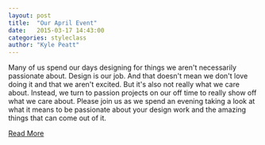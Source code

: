 ```yaml
---
layout: post
title:  "Our April Event"
date:   2015-03-17 14:43:00
categories: styleclass
author: "Kyle Peatt"
---
```


Many of us spend our days designing for things we aren't necessarily passionate about. Design is our job. And that doesn't mean we don't love doing it and that we aren't excited. But it's also not really what we care about. Instead, we turn to passion projects on our off time to really show off what we care about. Please join us as we spend an evening taking a look at what it means to be passionate about your design work and the amazing things that can come out of it.

<a href="/events/2015/design-passion/">Read More</a>
